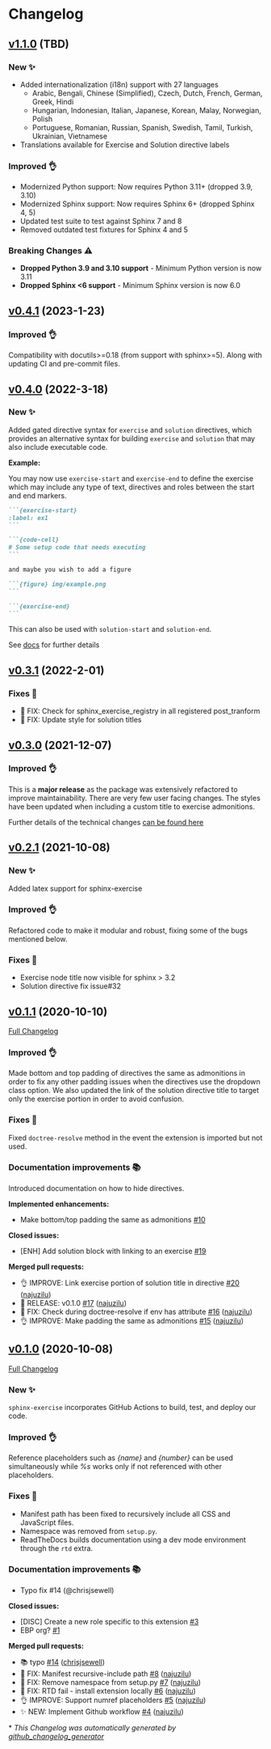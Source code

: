 # Changelog

## [v1.1.0](https://github.com/executablebooks/sphinx-exercise/tree/v1.1.0) (TBD)

### New ✨

- Added internationalization (i18n) support with 27 languages
  - Arabic, Bengali, Chinese (Simplified), Czech, Dutch, French, German, Greek, Hindi
  - Hungarian, Indonesian, Italian, Japanese, Korean, Malay, Norwegian, Polish
  - Portuguese, Romanian, Russian, Spanish, Swedish, Tamil, Turkish, Ukrainian, Vietnamese
- Translations available for Exercise and Solution directive labels

### Improved 👌

- Modernized Python support: Now requires Python 3.11+ (dropped 3.9, 3.10)
- Modernized Sphinx support: Now requires Sphinx 6+ (dropped Sphinx 4, 5)
- Updated test suite to test against Sphinx 7 and 8
- Removed outdated test fixtures for Sphinx 4 and 5

### Breaking Changes ⚠️

- **Dropped Python 3.9 and 3.10 support** - Minimum Python version is now 3.11
- **Dropped Sphinx <6 support** - Minimum Sphinx version is now 6.0

## [v0.4.1](https://github.com/executablebooks/sphinx-exercise/tree/v0.4.1) (2023-1-23)

### Improved 👌

Compatibility with docutils>=0.18 (from support with sphinx>=5). Along with updating
CI and pre-commit files.

## [v0.4.0](https://github.com/executablebooks/sphinx-exercise/tree/v0.4.0) (2022-3-18)

### New ✨

Added gated directive syntax for `exercise` and `solution` directives, which provides
an alternative syntax for building `exercise` and `solution` that may also include
executable code.

**Example:**

You may now use `exercise-start` and `exercise-end` to define the exercise which may
include any type of text, directives and roles between the start and end markers.

````md
```{exercise-start}
:label: ex1
```

```{code-cell}
# Some setup code that needs executing
```

and maybe you wish to add a figure

```{figure} img/example.png
```

```{exercise-end}
```
````

This can also be used with `solution-start` and `solution-end`.

See [docs](https://ebp-sphinx-exercise.readthedocs.io/en/latest/syntax.html#alternative-gated-syntax) for further details


## [v0.3.1](https://github.com/executablebooks/sphinx-exercise/tree/v0.3.1) (2022-2-01)

### Fixes 🐛

- 🐛 FIX: Check for sphinx_exercise_registry in all registered post_tranform
- 🐛 FIX: Update style for solution titles

## [v0.3.0](https://github.com/executablebooks/sphinx-exercise/tree/v0.3.0) (2021-12-07)

### Improved 👌

This is a **major release** as the package was extensively refactored to improve maintainability.
There are very few user facing changes. The styles have been updated when
including a custom title to exercise admonitions.

Further details of the technical changes [can be found here](https://github.com/executablebooks/sphinx-exercise/pull/37#issue-1038116091)


## [v0.2.1](https://github.com/executablebooks/sphinx-exercise/tree/v0.2.1) (2021-10-08)

### New ✨

Added latex support for sphinx-exercise

### Improved 👌

Refactored code to make it modular and robust, fixing some of the bugs mentioned below.

### Fixes 🐛

- Exercise node title now visible for sphinx > 3.2
- Solution directive fix issue#32

## [v0.1.1](https://github.com/executablebooks/sphinx-exercise/tree/v0.1.1) (2020-10-10)

[Full Changelog](https://github.com/executablebooks/sphinx-exercise/compare/v0.1.0...v0.1.1)

### Improved 👌

Made bottom and top padding of directives the same as admonitions in order to fix any other padding issues when the directives use the dropdown class option. We also updated the link of the solution directive title to target only the exercise portion in order to avoid confusion.

### Fixes 🐛

Fixed `doctree-resolve` method in the event the extension is imported but not used.

### Documentation improvements 📚

Introduced documentation on how to hide directives.

**Implemented enhancements:**

- Make bottom/top padding the same as admonitions [\#10](https://github.com/executablebooks/sphinx-exercise/issues/10)

**Closed issues:**

- \[ENH\] Add solution block with linking to an exercise [\#19](https://github.com/executablebooks/sphinx-exercise/issues/19)

**Merged pull requests:**

- 👌 IMPROVE: Link exercise portion of solution title in directive [\#20](https://github.com/executablebooks/sphinx-exercise/pull/20) ([najuzilu](https://github.com/najuzilu))
- 🚀 RELEASE: v0.1.0 [\#17](https://github.com/executablebooks/sphinx-exercise/pull/17) ([najuzilu](https://github.com/najuzilu))
- 🐛 FIX: Check during doctree-resolve if env has attribute [\#16](https://github.com/executablebooks/sphinx-exercise/pull/16) ([najuzilu](https://github.com/najuzilu))
- 👌 IMPROVE: Make padding the same as admonitions [\#15](https://github.com/executablebooks/sphinx-exercise/pull/15) ([najuzilu](https://github.com/najuzilu))

## [v0.1.0](https://github.com/executablebooks/sphinx-exercise/tree/v0.1.0) (2020-10-08)

[Full Changelog](https://github.com/executablebooks/sphinx-exercise/compare/8dd98b62aab873e660c8b09dcb88e22c082b1368...v0.1.0)

### New ✨

`sphinx-exercise` incorporates GitHub Actions to build, test, and deploy our code.

### Improved 👌

Reference placeholders such as _{name}_ and _{number}_ can be used simultaneously while _%s_ works only if not referenced with other placeholders.

### Fixes 🐛

- Manifest path has been fixed to recursively include all CSS and JavaScript files.
- Namespace was removed from `setup.py`.
- ReadTheDocs builds documentation using a dev mode environment through the `rtd` extra.

### Documentation improvements 📚

- Typo fix #14 (@chrisjsewell)


**Closed issues:**

- \[DISC\] Create a new role specific to this extension [\#3](https://github.com/executablebooks/sphinx-exercise/issues/3)
- EBP org? [\#1](https://github.com/executablebooks/sphinx-exercise/issues/1)

**Merged pull requests:**

- 📚 typo [\#14](https://github.com/executablebooks/sphinx-exercise/pull/14) ([chrisjsewell](https://github.com/chrisjsewell))
- 🐛 FIX: Manifest recursive-include path [\#8](https://github.com/executablebooks/sphinx-exercise/pull/8) ([najuzilu](https://github.com/najuzilu))
- 🐛 FIX: Remove namespace from setup.py [\#7](https://github.com/executablebooks/sphinx-exercise/pull/7) ([najuzilu](https://github.com/najuzilu))
- 🐛 FIX: RTD fail - install extension locally [\#6](https://github.com/executablebooks/sphinx-exercise/pull/6) ([najuzilu](https://github.com/najuzilu))
- 👌 IMPROVE: Support numref placeholders [\#5](https://github.com/executablebooks/sphinx-exercise/pull/5) ([najuzilu](https://github.com/najuzilu))
- ✨ NEW: Implement Github workflow [\#4](https://github.com/executablebooks/sphinx-exercise/pull/4) ([najuzilu](https://github.com/najuzilu))



\* *This Changelog was automatically generated by [github_changelog_generator](https://github.com/github-changelog-generator/github-changelog-generator)*

